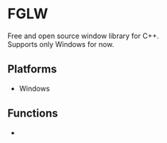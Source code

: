 # FGLW
Free and open source window library for C++. \
Supports only Windows for now.

## Platforms
- Windows

## Functions
- 